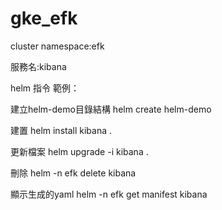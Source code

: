 # gke_efk

cluster namespace:efk

服務名:kibana

helm 指令 範例：

建立helm-demo目錄結構
helm create helm-demo

建置
helm install kibana .

更新檔案
helm upgrade -i kibana .

刪除
helm -n efk delete kibana

顯示生成的yaml
helm -n efk get manifest kibana
